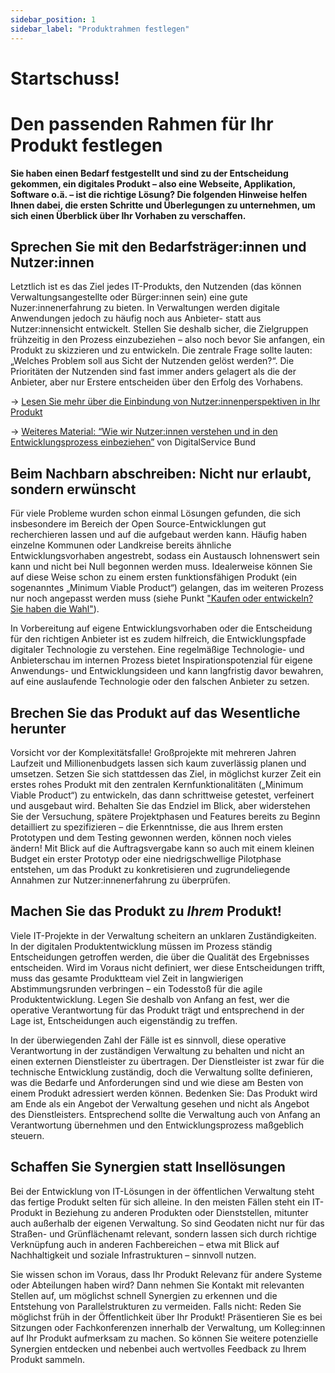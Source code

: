```yaml
---
sidebar_position: 1
sidebar_label: "Produktrahmen festlegen"
---
```


# Startschuss!
# Den passenden Rahmen für Ihr Produkt festlegen

**Sie haben einen Bedarf festgestellt und sind zu der Entscheidung gekommen, ein digitales Produkt – also eine Webseite, Applikation, Software o.ä. – ist die richtige Lösung? Die folgenden Hinweise helfen Ihnen dabei, die ersten Schritte und Überlegungen zu unternehmen, um sich einen Überblick über Ihr Vorhaben zu verschaffen.**

## Sprechen Sie mit den Bedarfsträger:innen und Nutzer:innen

Letztlich ist es das Ziel jedes IT-Produkts, den Nutzenden (das können Verwaltungsangestellte oder Bürger:innen sein) eine gute Nuzer:innenerfahrung zu bieten. In Verwaltungen werden digitale Anwendungen jedoch zu häufig noch aus Anbieter- statt aus Nutzer:innensicht entwickelt. Stellen Sie deshalb sicher, die Zielgruppen frühzeitig in den Prozess einzubeziehen – also noch bevor Sie anfangen, ein Produkt zu skizzieren und zu entwickeln. Die zentrale Frage sollte lauten: „Welches Problem soll aus Sicht der Nutzenden gelöst werden?“. Die Prioritäten der Nutzenden sind fast immer anders gelagert als die der Anbieter, aber nur Erstere entscheiden über den Erfolg des Vorhabens.

→ [Lesen Sie mehr über die Einbindung von Nutzer:innenperspektiven in Ihr Produkt](/docs/theorie/wie-arbeitet-man-agil#1-nutzerinnenbedarfe-erfassen-und-verstehen)

→ [Weiteres Material: “Wie wir Nutzer:innen verstehen und in den Entwicklungs­prozess einbeziehen”](https://digitalservice.bund.de/blog/wie-wir-nutzer-innen-verstehen-und-in-den-entwicklungsprozess-einbeziehen) von DigitalService Bund

## Beim Nachbarn abschreiben: Nicht nur erlaubt, sondern erwünscht

Für viele Probleme wurden schon einmal Lösungen gefunden, die sich insbesondere im Bereich der Open Source-Entwicklungen gut recherchieren lassen und auf die aufgebaut werden kann. Häufig haben einzelne Kommunen oder Landkreise bereits ähnliche Entwicklungsvorhaben angestrebt, sodass ein Austausch lohnenswert sein kann und nicht bei Null begonnen werden muss. Idealerweise können Sie auf diese Weise schon zu einem ersten funktionsfähigen Produkt (ein sogenanntes „Minimum Viable Product“) gelangen, das im weiteren Prozess nur noch angepasst werden muss (siehe Punkt ["Kaufen oder entwickeln? Sie haben die Wahl"](/docs/praxis/ausschreibung-vorbereiten#kaufen-oder-entwickeln-sie-haben-die-wahl)). 

In Vorbereitung auf eigene Entwicklungsvorhaben oder die Entscheidung für den richtigen Anbieter ist es zudem hilfreich, die Entwicklungspfade digitaler Technologie zu verstehen. Eine regelmäßige Technologie- und Anbieterschau im internen Prozess bietet Inspirationspotenzial für eigene Anwendungs- und Entwicklungsideen und kann langfristig davor bewahren, auf eine auslaufende Technologie oder den falschen Anbieter zu setzen.

## Brechen Sie das Produkt auf das Wesentliche herunter

Vorsicht vor der Komplexitätsfalle! Großprojekte mit mehreren Jahren Laufzeit und Millionenbudgets lassen sich kaum zuverlässig planen und umsetzen. Setzen Sie sich stattdessen das Ziel, in möglichst kurzer Zeit ein erstes rohes Produkt mit den zentralen Kernfunktionalitäten („Minimum Viable Product“) zu entwickeln, das dann schrittweise getestet, verfeinert und ausgebaut wird. Behalten Sie das Endziel im Blick, aber widerstehen Sie der Versuchung, spätere Projektphasen und Features bereits zu Beginn detailliert zu spezifizieren – die Erkenntnisse, die aus Ihrem ersten Prototypen und dem Testing gewonnen werden, können noch vieles ändern! Mit Blick auf die Auftragsvergabe kann so auch mit einem kleinen Budget ein erster Prototyp oder eine niedrigschwellige Pilotphase entstehen, um das Produkt zu konkretisieren und zugrundeliegende Annahmen zur Nutzer:innenerfahrung zu überprüfen.

## Machen Sie das Produkt zu *Ihrem* Produkt!

Viele IT-Projekte in der Verwaltung scheitern an unklaren Zuständigkeiten. In der digitalen Produktentwicklung müssen im Prozess ständig Entscheidungen getroffen werden, die über die Qualität des Ergebnisses entscheiden. Wird im Voraus nicht definiert, wer diese Entscheidungen trifft, muss das gesamte Produktteam viel Zeit in langwierigen Abstimmungsrunden verbringen – ein Todesstoß für die agile Produktentwicklung. Legen Sie deshalb von Anfang an fest, wer die operative Verantwortung für das Produkt trägt und entsprechend in der Lage ist, Entscheidungen auch eigenständig zu treffen.

In der überwiegenden Zahl der Fälle ist es sinnvoll, diese operative Verantwortung in der zuständigen Verwaltung zu behalten und nicht an einen externen Dienstleister zu übertragen. Der Dienstleister ist zwar für die technische Entwicklung zuständig, doch die Verwaltung sollte definieren, was die Bedarfe und Anforderungen sind und wie diese am Besten von einem Produkt adressiert werden können. Bedenken Sie: Das Produkt wird am Ende als ein Angebot der Verwaltung gesehen und nicht als Angebot des Dienstleisters. Entsprechend sollte die Verwaltung auch von Anfang an Verantwortung übernehmen und den Entwicklungsprozess maßgeblich steuern.


## Schaffen Sie Synergien statt Insellösungen

Bei der Entwicklung von IT-Lösungen in der öffentlichen Verwaltung steht das fertige Produkt selten für sich alleine. In den meisten Fällen steht ein IT-Produkt in Beziehung zu anderen Produkten oder Dienststellen, mitunter auch außerhalb der eigenen Verwaltung. So sind Geodaten nicht nur für das Straßen- und Grünflächenamt relevant, sondern lassen sich durch richtige Verknüpfung auch in anderen Fachbereichen – etwa mit Blick auf Nachhaltigkeit und soziale Infrastrukturen – sinnvoll nutzen.

Sie wissen schon im Voraus, dass Ihr Produkt Relevanz für andere Systeme oder Abteilungen haben wird? Dann nehmen Sie Kontakt mit relevanten Stellen auf, um möglichst schnell Synergien zu erkennen und die Entstehung von Parallelstrukturen zu vermeiden. Falls nicht: Reden Sie möglichst früh in der Öffentlichkeit über Ihr Produkt! Präsentieren Sie es bei Sitzungen oder Fachkonferenzen innerhalb der Verwaltung, um Kolleg:innen auf Ihr Produkt aufmerksam zu machen. So können Sie weitere potenzielle Synergien entdecken und nebenbei auch wertvolles Feedback zu Ihrem Produkt sammeln.
